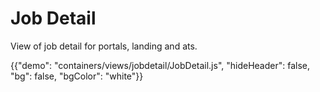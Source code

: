 # Job Detail

<p class="description">View of job detail for portals, landing and ats.</p>

{{"demo": "containers/views/jobdetail/JobDetail.js", "hideHeader": false, "bg": false, "bgColor": "white"}}
